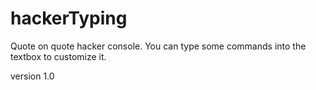 # hackerTyping
Quote on quote hacker console. You can type some commands into the textbox to customize it.

version 1.0